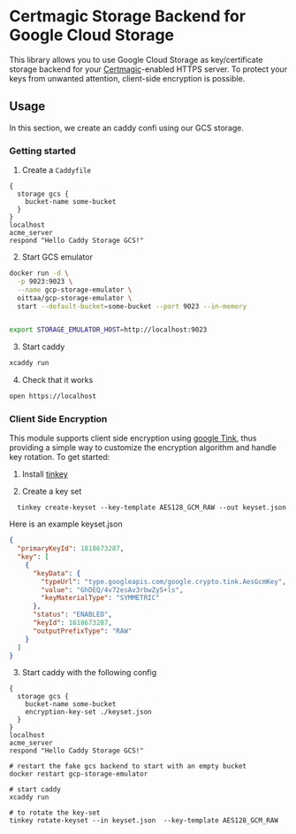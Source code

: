 # Certmagic Storage Backend for Google Cloud Storage 

This library allows you to use Google Cloud Storage as key/certificate storage backend for your [Certmagic](https://github.com/caddyserver/certmagic)-enabled HTTPS server. To protect your keys from unwanted attention, client-side encryption is possible.


## Usage

In this section, we create an caddy confi using our GCS storage.

### Getting started
1. Create a `Caddyfile`

```
{
  storage gcs {
    bucket-name some-bucket
  }
}
localhost
acme_server
respond "Hello Caddy Storage GCS!"
```

2. Start GCS emulator

```bash
docker run -d \
  -p 9023:9023 \
  --name gcp-storage-emulator \
  oittaa/gcp-storage-emulator \
  start --default-bucket=some-bucket --port 9023 --in-memory


export STORAGE_EMULATOR_HOST=http://localhost:9023
```

3. Start caddy

```bash
xcaddy run
```

4. Check that it works

```bash
open https://localhost
```

### Client Side Encryption

This module supports client side encryption using [google Tink](https://github.com/google/tink), thus providing a simple way to customize the encryption algorithm and handle key rotation. To get started: 

1. Install [tinkey](https://github.com/google/tink/blob/master/docs/TINKEY.md)

2. Create a key set

```
  tinkey create-keyset --key-template AES128_GCM_RAW --out keyset.json
```

Here is an example keyset.json
```json
{
  "primaryKeyId": 1818673287,
  "key": [
    {
      "keyData": {
        "typeUrl": "type.googleapis.com/google.crypto.tink.AesGcmKey",
        "value": "GhDEQ/4v72esAv3rbwZyS+ls",
        "keyMaterialType": "SYMMETRIC"
      },
      "status": "ENABLED",
      "keyId": 1818673287,
      "outputPrefixType": "RAW"
    }
  ]
}
```

3. Start caddy with the following config

```
{
  storage gcs {
    bucket-name some-bucket
    encryption-key-set ./keyset.json
  }
}
localhost
acme_server
respond "Hello Caddy Storage GCS!"
```

```
# restart the fake gcs backend to start with an empty bucket
docker restart gcp-storage-emulator

# start caddy
xcaddy run

# to rotate the key-set
tinkey rotate-keyset --in keyset.json  --key-template AES128_GCM_RAW
```
